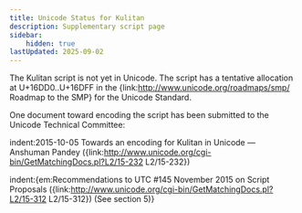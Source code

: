 ```yaml
---
title: Unicode Status for Kulitan
description: Supplementary script page
sidebar:
    hidden: true
lastUpdated: 2025-09-02
---
```


The Kulitan script is not yet in Unicode. The script has a tentative allocation at U+16DD0..U+16DFF in the {link:http://www.unicode.org/roadmaps/smp/ Roadmap to the SMP} for the Unicode Standard.

[comment]: # (end of intro)

[comment]: # (start of blocks)



[comment]: # (end of blocks)

[comment]: # (start of chars)



[comment]: # (end of chars)

[comment]: # (start of rest)

One document toward encoding the script has been submitted to the Unicode Technical Committee:

indent:2015-10-05 Towards an encoding for Kulitan in Unicode — Anshuman Pandey ({link:http://www.unicode.org/cgi-bin/GetMatchingDocs.pl?L2/15-232 L2/15-232})

indent:{em:Recommendations to UTC #145 November 2015 on Script Proposals ({link:http://www.unicode.org/cgi-bin/GetMatchingDocs.pl?L2/15-312 L2/15-312}) (See section 5)}
